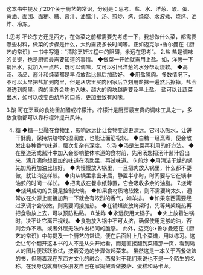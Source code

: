 
这本书中提及了20个关于厨艺的常识，分别是：思考、盐、水、洋葱、酸、蛋、黄油、面团、面糊、糖、酱汁、油醋汁、汤、煎炒、烤、炖烧、水波煮、烧烤、油炸、冷冻。


1.思考
不论东方还是西方，在做菜之前都需要先考虑一下，我想做什么菜，都需要哪些材料，做菜的步骤是什么，大约需要多长时间等。正如迈克尔•鲁尔曼在《厨艺的常识》一书中写道：“清除烹饪过程中的阻碍，永远在思考”。
2.盐
盐是调味的关键，也是厨师最需要知道的事情。
◆做菜一开始就需用上盐。如，洋葱一下锅出水，就加入一点盐，既可以调味，又可以引出洋葱的水分帮助烧软。
◆高汤、汤品、酱汁和炖菜都是早点放盐比最后加盐好。
◆用盐腌肉。多数情况下，不可以太早把盐加到肉里，但是从店里买肉回家后立刻用盐抹一遍然后擦掉，盐会渗透到肉里，肉的里外会均匀入味。越大的肉块越需要及早上盐。
盐可以让蔬菜出水，如可以改变西葫芦的口感，更加细致有风味。

3.酸
可在烹煮的食物里加醋或柠檬汁。柠檬汁是厨房最宝贵的调味工具之一，多数食物都可以靠柠檬汁提升风味。

4. 糖
◆糖一旦融在食物里，影响远远比让食物变甜更深远。它可以吸水，让饼干酥脆，保持烘焙物的湿润度，也能让面筋松软。
◆白糖一经烹煮，便会散发出各种香气味道，层次复杂有深度。
5.汤
◆汤是生菜再利用的好方法。
◆在整道汤或酱汁中加入会影响整体味道的食材前，先用汤匙把汤汁酱汁舀出来，滴几滴你想要加的味道在汤匙里，再试味道。
6.煎炒
◆用清洁干燥的锅先加热再加油比较好。
◆肉慢慢放入锅里，一旦把肉放入锅里，什么都不要做，就让肉这样煎。
◆肉从锅里拿出来后，静置半小时，时间要与它在锅中油煎的时间一样长。
◆把肉放在餐巾纸静置，它会吸收多余的油脂。
7.烧烤
◆烧烤成功的关键是控制火候。
◆如果食材质地软嫩，则不需要烤太久，通常放在火源上直接加热一下就会有浓烈的香气，如羊排。
◆如果东西需要经过烹调才会软嫩，则需要间接加热。
◆在铺煤炭放烤架时，先等烤架烧热再把食物放上去，可以预防粘黏。
8.油炸
◆永远使用大锅子。
◆火上放着油锅时，决不让它离开视线。
◆食物放入锅中不可太挤，确保使用足够的油，否则会炸不熟，或者外层无法炸出相同的脆感。
此外，迈克尔•鲁尔曼还在《厨艺的常识》中每提及一个厨艺的常识，便在后面附上几个菜谱，用以练习。这会让每个翻开这本书的人不是从头开始看，而是直接翻到菜谱那一页，看到诱人的图片便跃跃欲试，按着旁边的步骤做起菜来。
虽然这是一本关于西餐做法的书，但随着现在东西方文化的融合，西餐对于我们来说也不是一个陌生的名称，在我身边就有很多朋友自己在家捣鼓着做披萨、蛋糕和马卡龙。